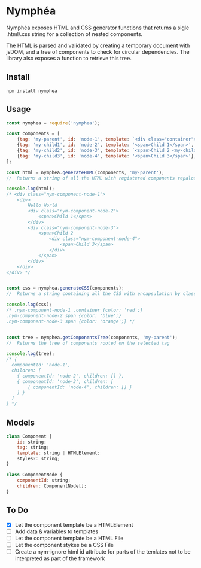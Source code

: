 # Nymphéa

Nymphéa exposes HTML and CSS generator functions that returns a sigle .html/.css string for a collection of nested components.

The HTML is parsed and validated by creating a temporary document with jsDOM, and a tree of components to check for circular dependencies. The library also exposes a function to retrieve this tree.

## Install
```
npm install nymphea
```

## Usage
```javascript
const nymphea = require('nymphea');

const components = [
    {tag: 'my-parent', id: 'node-1', template: `<div class="container">Hello World <my-child1></my-child1> <my-child2></my-child2></div>`, styles: ".container {color: 'red';}"},
    {tag: 'my-child1', id: 'node-2', template: '<span>Child 1</span>', styles: "span {color: 'blue';}"},
    {tag: 'my-child2', id: 'node-3', template: `<span>Child 2 <my-child3></my-child3></span>`, styles: "span {color: 'orange';}"},
    {tag: 'my-child3', id: 'node-4', template: '<span>Child 3</span>'},
];

const html = nymphea.generateHTML(components, 'my-parent');
//  Returns a string of all the HTML with registered components repalced with their HTML content

console.log(html);
/* <div class="nym-component-node-1">
    <div>
        Hello World 
        <div class="nym-component-node-2">
            <span>Child 1</span>
        </div> 
        <div class="nym-component-node-3">
            <span>Child 2 
                <div class="nym-component-node-4">
                    <span>Child 3</span>
                </div>
            </span>
        </div>
    </div>
</div> */


const css = nymphea.generateCSS(components);
//  Returns a string containing all the CSS with encapsulation by class

console.log(css);
/* .nym-component-node-1 .container {color: 'red';} 
.nym-component-node-2 span {color: 'blue';} 
.nym-component-node-3 span {color: 'orange';} */


const tree = nymphea.getComponentsTree(components, 'my-parent');
//  Returns the tree of components rooted on the selected tag

console.log(tree);
/* {
  componentId: 'node-1',
  children: [
    { componentId: 'node-2', children: [] },
    { componentId: 'node-3', children: [
        { componentId: 'node-4', children: [] }
    ] }
  ]
} */
```

## Models
```javascript
class Component {
    id: string;
    tag: string;
    template: string | HTMLElement;
    styles?: string;
}

class ComponentNode {
    componentId: string;
    children: ComponentNode[];
}
```

## To Do
- [x] Let the component template be a HTMLElement
- [ ] Add data & variables to templates
- [ ] Let the component template be a HTML File
- [ ] Let the component stykes be a CSS File
- [ ] Create a nym-ignore html id attribute for parts of the temlates not to be interpreted as part of the framework